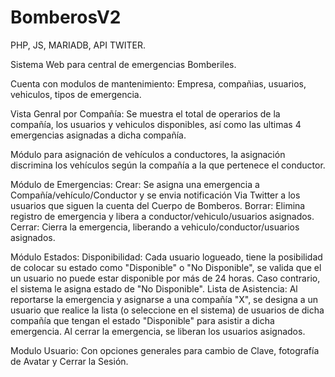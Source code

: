 # BomberosV2

PHP, JS, MARIADB, API TWITER.

Sistema Web para central de emergencias Bomberiles.

Cuenta con modulos de mantenimiento:
Empresa, compañias, usuarios, vehiculos, tipos de emergencia.

Vista Genral por Compañía: Se muestra el total de operarios de la compañía, los usuarios y vehiculos disponibles, así como las ultimas 4 emergencias asignadas a dicha compañía.

Módulo para asignación de vehículos a conductores, la asignación discrimina los vehículos según la compañía a la que pertenece el conductor.

Módulo de Emergencias: 
Crear: Se asigna una emergencia a Compañía/vehículo/Conductor y se envia notificación Via Twitter a los usuarios que siguen la cuenta del Cuerpo de Bomberos.
Borrar: Elimina registro de emergencia y libera a conductor/vehiculo/usuarios asignados.
Cerrar: Cierra la emergencia, liberando a vehiculo/conductor/usuarios asignados.

Módulo Estados:
Disponibilidad: Cada usuario logueado, tiene la posibilidad de colocar su estado como "Disponible" o "No Disponible", se valida que el un usuario no puede estar disponible por más de 24 horas. Caso  contrario, el sistema le asigna estado de "No Disponible".
Lista de Asistencia: Al reportarse la emergencia y asignarse a una compañía "X", se designa a un usuario que realice la lista (o seleccione en el sistema) de usuarios de dicha compañía que tengan el estado "Disponible" para asistir a dicha emergencia. Al cerrar la emergencia, se liberan los usuarios asignados.

Modulo Usuario: Con opciones generales para cambio de Clave, fotografía de Avatar y Cerrar la Sesión.
